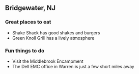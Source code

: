 ## Bridgewater, NJ

### Great places to eat

- Shake Shack has good shakes and burgers
- Green Knoll Grill has a lively atmosphere

### Fun things to do

- Visit the Middlebrook Encampment
- The Dell EMC office in Warren is just a few short miles away
